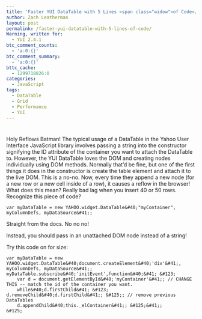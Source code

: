 ```yaml
---
title: 'Faster YUI DataTable with 5 Lines <span class="widow">of Code</span>'
author: Zach Leatherman
layout: post
permalink: /faster-yui-datatable-with-5-lines-of-code/
Warning, written for:
  - YUI 2.4.1
btc_comment_counts:
  - 'a:0:{}'
btc_comment_summary:
  - 'a:0:{}'
bttc_cache:
  - 1299718826:0
categories:
  - JavaScript
tags:
  - DataTable
  - Grid
  - Performance
  - YUI
---
```

# 

Holy Reflows Batman! The typical usage of a DataTable in the Yahoo User Interface JavaScript library involves passing a string into the constructor signifying the ID attribute of the container you want to attach the DataTable to. However, the YUI DataTable loves the DOM and creating nodes individually using DOM methods. Normally that’d be fine, but one of the first things it does in the constructor is create the table element and attach it to the live DOM. This is a no-no. Now, every time they append a new node (for a new row or a new cell inside of a row), it causes a reflow in the browser! What does this mean? Really bad lag when you insert 40 or 50 rows. Recognize this piece of code?

    var myDataTable = new YAHOO.widget.DataTable&#40;"myContainer", myColumnDefs, myDataSource&#41;;

Straight from the docs. No no no!

Instead, you should pass in an unattached DOM node instead of a string!

Try this code on for size:

    var myDataTable = new YAHOO.widget.DataTable&#40;document.createElement&#40;'div'&#41;, myColumnDefs, myDataSource&#41;; 
    myDataTable.subscribe&#40;'initEvent',function&#40;&#41; &#123;
        var d = document.getElementById&#40;'myContainer'&#41;; // CHANGE THIS -- match the id of the container you want.
        while&#40;d.firstChild&#41; &#123; d.removeChild&#40;d.firstChild&#41;; &#125;; // remove previous DataTables
        d.appendChild&#40;this._elContainer&#41;; &#125;&#41;;
    &#125;